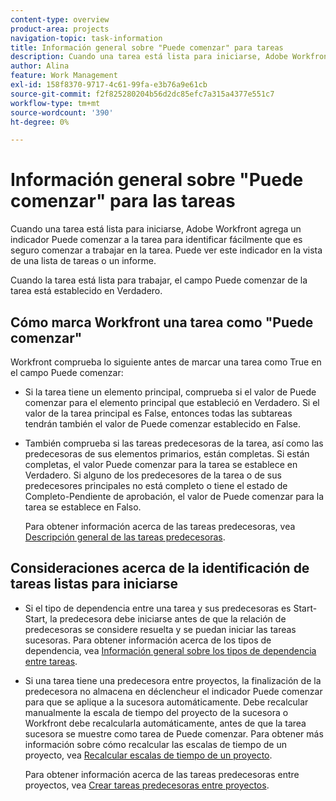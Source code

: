 ```yaml
---
content-type: overview
product-area: projects
navigation-topic: task-information
title: Información general sobre "Puede comenzar" para tareas
description: Cuando una tarea está lista para iniciarse, Adobe Workfront agrega un indicador Puede comenzar a la tarea para identificar fácilmente que es seguro comenzar a trabajar en la tarea. Puede ver este indicador en la vista de una lista de tareas o un informe.
author: Alina
feature: Work Management
exl-id: 158f8370-9717-4c61-99fa-e3b76a9e61cb
source-git-commit: f2f825280204b56d2dc85efc7a315a4377e551c7
workflow-type: tm+mt
source-wordcount: '390'
ht-degree: 0%

---
```


# Información general sobre &quot;Puede comenzar&quot; para las tareas

Cuando una tarea está lista para iniciarse, Adobe Workfront agrega un indicador Puede comenzar a la tarea para identificar fácilmente que es seguro comenzar a trabajar en la tarea. Puede ver este indicador en la vista de una lista de tareas o un informe.

Cuando la tarea está lista para trabajar, el campo Puede comenzar de la tarea está establecido en Verdadero.

## Cómo marca Workfront una tarea como &quot;Puede comenzar&quot;

Workfront comprueba lo siguiente antes de marcar una tarea como True en el campo Puede comenzar:

* Si la tarea tiene un elemento principal, comprueba si el valor de Puede comenzar para el elemento principal que estableció en Verdadero. Si el valor de la tarea principal es False, entonces todas las subtareas tendrán también el valor de Puede comenzar establecido en False. 
* También comprueba si las tareas predecesoras de la tarea, así como las predecesoras de sus elementos primarios, están completas. Si están completas, el valor Puede comenzar para la tarea se establece en Verdadero. Si alguno de los predecesores de la tarea o de sus predecesores principales no está completo o tiene el estado de Completo-Pendiente de aprobación, el valor de Puede comenzar para la tarea se establece en Falso. 

  Para obtener información acerca de las tareas predecesoras, vea [Descripción general de las tareas predecesoras](../../../manage-work/tasks/use-prdcssrs/predecessors-overview.md).

## Consideraciones acerca de la identificación de tareas listas para iniciarse

* Si el tipo de dependencia entre una tarea y sus predecesoras es Start-Start, la predecesora debe iniciarse antes de que la relación de predecesoras se considere resuelta y se puedan iniciar las tareas sucesoras. Para obtener información acerca de los tipos de dependencia, vea [Información general sobre los tipos de dependencia entre tareas](../../../manage-work/tasks/use-prdcssrs/task-dependency-types.md).
* Si una tarea tiene una predecesora entre proyectos, la finalización de la predecesora no almacena en déclencheur el indicador Puede comenzar para que se aplique a la sucesora automáticamente. Debe recalcular manualmente la escala de tiempo del proyecto de la sucesora o Workfront debe recalcularla automáticamente, antes de que la tarea sucesora se muestre como tarea de Puede comenzar. Para obtener más información sobre cómo recalcular las escalas de tiempo de un proyecto, vea [Recalcular escalas de tiempo de un proyecto](../../../manage-work/projects/manage-projects/recalculate-project-timeline.md).

  Para obtener información acerca de las tareas predecesoras entre proyectos, vea [Crear tareas predecesoras entre proyectos](../../../manage-work/tasks/use-prdcssrs/cross-project-predecessors.md).
